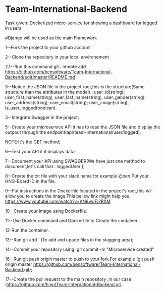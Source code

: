 # Team-International-Backend 

Task given: Dockerized micro-service for showing a dashboard for logged in users

#Django will be used  as the main Framework


1--Fork the project to your github account
    
   
2--Clone the repository in your local environement

 2.1--Run this command git : remote add https://github.com/bensoftware/Team-International-Backend/edit/master/README.md
  
3--Notice  the JSON file in the project root,this is the structure(Same structure than the attributes in the model) :
user_id(string);
user_first_name(string);
user_last_name(string);
user_gender(string);
user_address(string);
user_email(string);
user_image(string),
is_user_logged(boolean).


3--Integrate Swagger in the project;

5--Create your microservice API it has to read the JSON file and display
the outpout through the endpoint(api/team-international/user/logged);

NOTE:It's the GET method;

6--Test your API if it displays data;

7--Document your API using SWAGGER(We have just one method to document,let's call that : loggedUser );

8--Create the txt file with your slack name for example @ben.Put your HNG-Board ID in the file.

9--Put instructions in the Dockerfile  located in the project's root,this  will allow you to create the image.This bellow link might help  you.
https://www.youtube.com/watch?v=KN8wuFi2RXM

10--Create your image using Dockerfile.

11--Use Docker command and Dockerfile to Create the container .

12-Run the container.

13--Run git add . (To add and upade files in the stagging area);

14--Commit your repository using :git commit -m "Microservice created"

16--Run git push origin master to push to your fork.For example (git push origin master  https://github.com/bensoftware/Team-International-Backend.git);

17--Create the pull request to the main repository ;in our case :https://github.com/hngi/Team-International-Backend.git.
